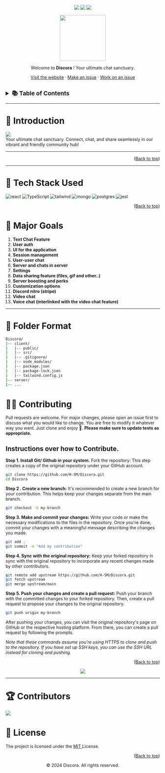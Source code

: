 <div id="top"></div>
<div align="center">

![](https://img.shields.io/github/last-commit/H-SM/Discora.svg)
![](https://img.shields.io/github/contributors/H-SM/Discora.svg)
![](https://img.shields.io/github/license/H-SM/GraphPathGuru.svg)
</div>


<div align="center">
    <img src="https://imgur.com/pZhJVlJ.png" width=150"/>
    <p>Welcome to <b>Discora</b> ! Your ultimate chat sanctuary.
    </p>
    <p>
    <a href="https://github.com/H-SM/Discora">Visit the website</a>
    ·
    <a href="https://github.com/H-SM/Discora/issues/new">Make an issue</a>
    ·
    <a href="https://github.com/H-SM/Discora/issues">Work on an issue</a>
  </p>
</div>


<br/>
<div align="center">

</div>
<!-- TABLE OF CONTENTS -->
<details>
  <summary style="font-size: 19px;"><b>📚 Table of Contents</b>
</summary>
  <ol>
    <!-- <li><a href="#-introduction">👋 Introduction</a></li> -->
    <!-- <li><a href="#-about-the-project">🌐 About The Project</a></li> -->
    <li><a href="#-tech-stack-used">🧰 Tech Stack Used</a></li>
    <!-- <li><a href="#-features">🌟 Features</a></li> -->
    <li><a href="#-usage">🚀 Usage</a></li>
    <!-- <li><a href="#-folder-format">📁 Folder Format</a></li> -->
    <li><a href="#-contributing">🤝 Contributing</a></li>
    <li><a href="#-contributors">🏆 Contributors</a></li>
    <li><a href="#-license">📝 License</a></li>
  </ol>
</details>
<hr/>

# 👋 Introduction

<img src="https://imgur.com/SQqqvgD.png"/>
<br/>
Your ultimate chat sanctuary. Connect, chat, and share seamlessly in our vibrant and friendly community hub!

<hr/>

<!-- # 🌐 About The Project

Graphpathguru is a application focused on making graph algorithms more accessible and understandable for users. By providing a visually intuitive platform, users can explore and comprehend the operations of various algorithms. -->

<!-- <div align='center'>
<img src="" alt="gif-here" />
</div> -->
<p align="right">(<a href="#top">Back to top</a>)</p>

<hr/>

# 🧰 Tech Stack Used

![react](https://img.shields.io/badge/React-20232A?style=for-the-badge&logo=react&logoColor=61DAFB) ![TypeScript](https://img.shields.io/badge/typescript-%23007ACC.svg?style=for-the-badge&logo=typescript&logoColor=white) ![tailwind](https://img.shields.io/badge/Tailwind_CSS-38B2AC?style=for-the-badge&logo=tailwind-css&logoColor=white)  ![mongo](https://img.shields.io/badge/Node.js-43853D?style=for-the-badge&logo=node.js&logoColor=white) ![postgres](https://img.shields.io/badge/postgres-%23316192.svg?style=for-the-badge&logo=postgresql&logoColor=white) ![jest](https://img.shields.io/badge/-jest-%23C21325?style=for-the-badge&logo=jest&logoColor=white) 

<p align="right">(<a href="#top">Back to top</a>)</p>

<!-- # 🌟 Features

1. **Real-Time Updates**: As users interact with the application, they may see real-time updates to the graph and algorithm outcomes, providing instant feedback.
2. **Visualization**: The tool likely provides graphical representations of graphs and the outcomes of algorithms. Visualizations can help users better understand how algorithms traverse and manipulate graph structures.

3. **Algorithm Variety**: Graphpathguru offers a range of graph algorithms for users to choose from. This could include well-known algorithms like Dijkstra's algorithm, breadth-first search, depth-first search, and more.

4. **User-Friendly Interface**: The application likely has a user-friendly interface that makes it easy for users, even those without a deep understanding of graph algorithms, to navigate and interact with the tool.

5. **Educational Purpose**: The tool could be designed with an educational focus, helping users learn about graph algorithms through hands-on exploration rather than relying solely on theoretical explanations.

6. **Open Source**: Contribute to the project, adapt it for your needs, or integrate it into your applications.

<hr/> -->

# 🌟 Major Goals

1. **Text Chat Feature**
2. **User auth**
3. **UI for the application**
4. **Session management**
5. **User-user chat**
6. **Server and chats in server**
7. **Settings**
8. **Data sharing feature (files, gif and other..)**
9. **Server boosting and perks**
10. **Customization options**
11. **Discord nitro (stripe)**
12. **Video chat**
13. **Voice chat (interlinked with the video chat feature)** 
<hr/>

<!-- # 🐺 Usage

Graphpathguru stands as a meticulously crafted, user-friendly application designed to provide an accessible platform for in-depth exploration and comprehension of algorithmic operations. Follow these simple steps to visualize your graphs:

1. **Go to Playground:** Elevate your exploration experience by launching the application in the dynamic "Playground" state, setting the stage for an engaging interactive journey.
2. **Add your nodes and edges:** Thoughtfully select nodes and your preferred application from the dropdown menu, establishing connections through edges. This visual representation brings to life intricate relationships within your chosen system.
3. **Add weights to your edges:** Deepen your analysis by assigning weights to edges, capturing nuanced connections. Initiate the visualization process to witness the real-time flow and impact of the selected algorithm on associated nodes.
4. **Visualize:** Once the graph is generated, click the "Visualize" button to look over how the graph wil behave over the selected algorithm.
5. **Result:** Upon completion, the application provides detailed findings based on the utilized algorithm, enriching your understanding of complex systems.

The application is offering a visually intuitive interface, the platform encompasses a diverse array of algorithms, granting users the flexibility to engage with various computational processes.

<p align="right">(<a href="#top">Back to top</a>)</p>
<hr/> -->

# 📁 Folder Format 
```bash 
Discora/
|-- client/
|   |-- public/
|   |-- src/
|   |-- .gitignore/
|   |-- node_modules/
|   |-- package.json
|   |-- package-lock.json
|   |-- tailwind.config.js
|-- server/
|-- ...
```
# 🤝🏼 Contributing

Pull requests are welcome. For major changes, please open an issue first to discuss what you would like to change. You are free to modify it whatever way you want. Just clone and enjoy 🚀. **Please make sure to update tests as appropriate.**

## Instructions over how to Contribute.

**Step 1. Install Git/ Github in your system.** Fork the repository: This step creates a copy of the original repository under your GitHub account.

```bash
git clone https://github.com/H-SM/Discora.git
cd Discora
```

**Step 2 . Create a new branch:** It's recommended to create a new branch for your contribution. This helps keep your changes separate from the main branch.

```bash
git checkout -b my-branch
```

**Step 3. Make and commit your changes:** Write your code or make the necessary modifications to the files in the repository. Once you're done, commit your changes with a meaningful message describing the changes you made.

```bash
git add .
git commit -m "Add my contribution"
```

**Step 4. Sync with the original repository:** Keep your forked repository in sync with the original repository to incorporate any recent changes made by other contributors.

```bash
git remote add upstream https://github.com/H-SM/Discora.git
git fetch upstream
git merge upstream/main
```

**Step 5. Push your changes and create a pull request:** Push your branch with the committed changes to your forked repository. Then, create a pull request to propose your changes to the original repository.

```bash
git push origin my-branch
```

After pushing your changes, you can visit the original repository's page on GitHub or the respective hosting platform. From there, you can create a pull request by following the prompts.

*Note that these commands assume you're using HTTPS to clone and push to the repository. If you have set up SSH keys, you can use the SSH URL instead for cloning and pushing.*

<p align="right">(<a href="#top">Back to top</a>)</p>

<p align="center">
<img src="https://imgur.com/GEYHvuy.png">
</p>

<hr/>

# 🏆 Contributors
<a href="https://github.com/H-SM/Discora/graphs/contributors">
  <img src="https://contrib.rocks/image?repo=H-SM/Discora" />
</a>
<br/>

# 📝 License

The project is licensed under the <a href = "https://choosealicense.com/licenses/mit/" > MIT </a> License.

<p align="right">(<a href="#top">Back to top</a>)</p>

<p align="center"> © 2024 Discora. All rights reserved.</p>